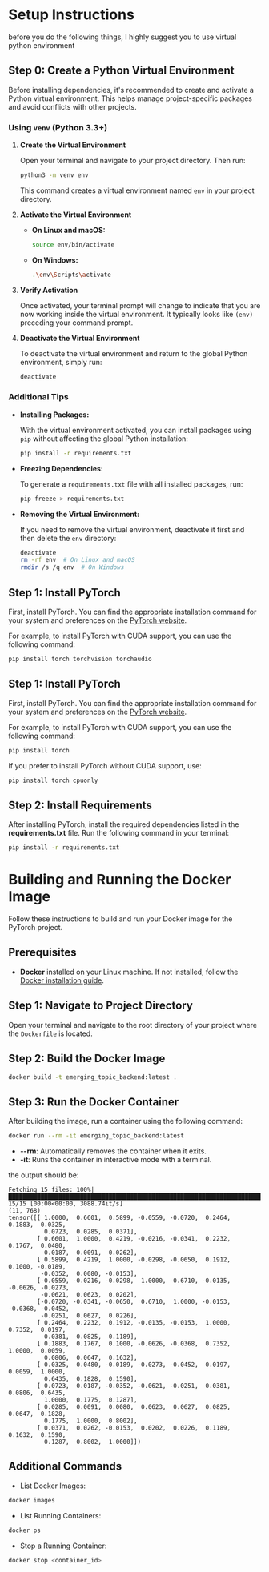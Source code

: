 # Setup Instructions
before you do the following things, I highly suggest you to use virtual python environment
## Step 0: Create a Python Virtual Environment

Before installing dependencies, it's recommended to create and activate a Python virtual environment. This helps manage project-specific packages and avoid conflicts with other projects.

### Using `venv` (Python 3.3+)

1. **Create the Virtual Environment**

    Open your terminal and navigate to your project directory. Then run:

    ```sh
    python3 -m venv env
    ```

    This command creates a virtual environment named `env` in your project directory.

2. **Activate the Virtual Environment**

    - **On Linux and macOS:**

        ```sh
        source env/bin/activate
        ```

    - **On Windows:**

        ```sh
        .\env\Scripts\activate
        ```

3. **Verify Activation**

    Once activated, your terminal prompt will change to indicate that you are now working inside the virtual environment. It typically looks like `(env)` preceding your command prompt.

4. **Deactivate the Virtual Environment**

    To deactivate the virtual environment and return to the global Python environment, simply run:

    ```sh
    deactivate
    ```

### Additional Tips

- **Installing Packages:**

    With the virtual environment activated, you can install packages using `pip` without affecting the global Python installation:

    ```sh
    pip install -r requirements.txt
    ```

- **Freezing Dependencies:**

    To generate a `requirements.txt` file with all installed packages, run:

    ```sh
    pip freeze > requirements.txt
    ```

- **Removing the Virtual Environment:**

    If you need to remove the virtual environment, deactivate it first and then delete the `env` directory:

    ```sh
    deactivate
    rm -rf env  # On Linux and macOS
    rmdir /s /q env  # On Windows
    ```

## Step 1: Install PyTorch

First, install PyTorch. You can find the appropriate installation command for your system and preferences on the [PyTorch website](https://pytorch.org/get-started/locally/).

For example, to install PyTorch with CUDA support, you can use the following command:

```sh
pip install torch torchvision torchaudio
```
## Step 1: Install PyTorch

First, install PyTorch. You can find the appropriate installation command for your system and preferences on the [PyTorch website](https://pytorch.org/get-started/locally/).

For example, to install PyTorch with CUDA support, you can use the following command:

```sh
pip install torch
```
If you prefer to install PyTorch without CUDA support, use:
```sh
pip install torch cpuonly
```

## Step 2: Install Requirements
After installing PyTorch, install the required dependencies listed in the **requirements.txt** file. Run the following command in your terminal:

```sh
pip install -r requirements.txt
```

# Building and Running the Docker Image

Follow these instructions to build and run your Docker image for the PyTorch project.

## Prerequisites

- **Docker** installed on your Linux machine. If not installed, follow the [Docker installation guide](https://docs.docker.com/engine/install/).

## Step 1: Navigate to Project Directory

Open your terminal and navigate to the root directory of your project where the `Dockerfile` is located.

## Step 2: Build the Docker Image
```sh
docker build -t emerging_topic_backend:latest .
```
## Step 3: Run the Docker Container
After building the image, run a container using the following command:

```sh
docker run --rm -it emerging_topic_backend:latest
```

- **--rm**: Automatically removes the container when it exits.
- **-it**: Runs the container in interactive mode with a terminal.  

the output should be:
```
Fetching 15 files: 100%|████████████████████████████████████████████████████████████████████████████████████████████████| 15/15 [00:00<00:00, 3088.74it/s]
(11, 768)
tensor([[ 1.0000,  0.6601,  0.5899, -0.0559, -0.0720,  0.2464,  0.1883,  0.0325,
          0.0723,  0.0285,  0.0371],
        [ 0.6601,  1.0000,  0.4219, -0.0216, -0.0341,  0.2232,  0.1767,  0.0480,
          0.0187,  0.0091,  0.0262],
        [ 0.5899,  0.4219,  1.0000, -0.0298, -0.0650,  0.1912,  0.1000, -0.0189,
         -0.0352,  0.0080, -0.0153],
        [-0.0559, -0.0216, -0.0298,  1.0000,  0.6710, -0.0135, -0.0626, -0.0273,
         -0.0621,  0.0623,  0.0202],
        [-0.0720, -0.0341, -0.0650,  0.6710,  1.0000, -0.0153, -0.0368, -0.0452,
         -0.0251,  0.0627,  0.0226],
        [ 0.2464,  0.2232,  0.1912, -0.0135, -0.0153,  1.0000,  0.7352,  0.0197,
          0.0381,  0.0825,  0.1189],
        [ 0.1883,  0.1767,  0.1000, -0.0626, -0.0368,  0.7352,  1.0000,  0.0059,
          0.0806,  0.0647,  0.1632],
        [ 0.0325,  0.0480, -0.0189, -0.0273, -0.0452,  0.0197,  0.0059,  1.0000,
          0.6435,  0.1828,  0.1590],
        [ 0.0723,  0.0187, -0.0352, -0.0621, -0.0251,  0.0381,  0.0806,  0.6435,
          1.0000,  0.1775,  0.1287],
        [ 0.0285,  0.0091,  0.0080,  0.0623,  0.0627,  0.0825,  0.0647,  0.1828,
          0.1775,  1.0000,  0.8002],
        [ 0.0371,  0.0262, -0.0153,  0.0202,  0.0226,  0.1189,  0.1632,  0.1590,
          0.1287,  0.8002,  1.0000]])
```

## Additional Commands
- List Docker Images:

```sh 
docker images
```
- List Running Containers:

```sh 
docker ps
```
- Stop a Running Container:

```sh 
docker stop <container_id>
```